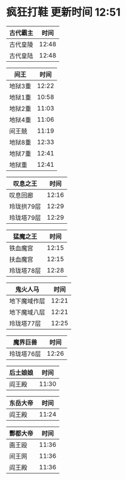 # 疯狂打鞋 更新时间 12:51

| 古代霸主   | 时间    |
|--------|-------|
| 古代皇陵 | 12:48 |
| 古代皇陆 | 12:48 |

| 间王   | 时间    |
|--------|-------|
| 地狱3重 | 12:22 |
| 地狱1重 | 10:58 |
| 地狱2重 | 11:03 |
| 地狱4重 | 11:06 |
| 间王兢 | 11:19 |
| 地狱8重 | 12:33 |
| 地狱7重 | 12:41 |
| 地狱重 | 12:41 |

| 叹息之王   | 时间    |
|--------|-------|
| 叹息回廊 | 12:16 |
| 玲珑拱79层 | 12:29 |
| 玲珑塔79层 | 12:29 |

| 猛魔之王   | 时间    |
|--------|-------|
| 铁血魔宫 | 12:15 |
| 扶血魔宫 | 12:15 |
| 玲珑塔78层 | 12:28 |

| 鬼火人马   | 时间    |
|--------|-------|
| 地下魔域作层 | 12:21 |
| 地下魔域八层 | 12:21 |
| 玲珑塔77层 | 12:25 |

| 魔界巨兽   | 时间    |
|--------|-------|
| 玲珑塔76层 | 12:26 |

| 后土娘娘   | 时间    |
|--------|-------|
| 阎王殿 | 11:30 |

| 东岳大帝   | 时间    |
|--------|-------|
| 阎王殿 | 11:24 |

| 酆都大帝   | 时间    |
|--------|-------|
| 画王殴 | 11:36 |
| 间王网 | 11:36 |
| 阎王殿 | 11:36 |
